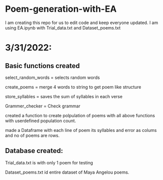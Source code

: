 # Poem-generation-with-EA

I am creating this repo for us to edit code and keep everyone updated.
I am using EA.ipynb with Trial_data.txt and Dataset_poems.txt

# 3/31/2022: 
## Basic functions created
 select_random_words = selects random words
 
 create_poems = merge 4 words to string to get poem like structure
 
 store_syllables = saves the sum of syllables in each verse
 
 Grammer_checker = Check grammar
 
 created a function to create polpulation of poems with all above functions with userdefined population count.
 
 made a Dataframe with each line of poem its syllables and error as colums and no of poems are rows.
 
## Database created:
  Trial_data.txt is with only 1 poem for testing
  
  Dataset_poems.txt id entire dataset of Maya Angelou poems.
